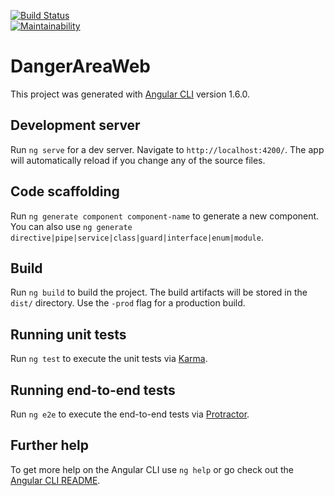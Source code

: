[![Build Status](https://travis-ci.org/dcorteztec/dangerAreaWeb.svg?branch=master)](https://travis-ci.org/dcorteztec/dangerAreaWeb)
<BR/>
[![Maintainability](https://api.codeclimate.com/v1/badges/0e39c7e69c103d30a6bf/maintainability)](https://codeclimate.com/github/dcorteztec/dangerAreaWeb/maintainability)
# DangerAreaWeb

This project was generated with [Angular CLI](https://github.com/angular/angular-cli) version 1.6.0.

## Development server

Run `ng serve` for a dev server. Navigate to `http://localhost:4200/`. The app will automatically reload if you change any of the source files.

## Code scaffolding

Run `ng generate component component-name` to generate a new component. You can also use `ng generate directive|pipe|service|class|guard|interface|enum|module`.

## Build

Run `ng build` to build the project. The build artifacts will be stored in the `dist/` directory. Use the `-prod` flag for a production build.

## Running unit tests

Run `ng test` to execute the unit tests via [Karma](https://karma-runner.github.io).

## Running end-to-end tests

Run `ng e2e` to execute the end-to-end tests via [Protractor](http://www.protractortest.org/).

## Further help

To get more help on the Angular CLI use `ng help` or go check out the [Angular CLI README](https://github.com/angular/angular-cli/blob/master/README.md).
